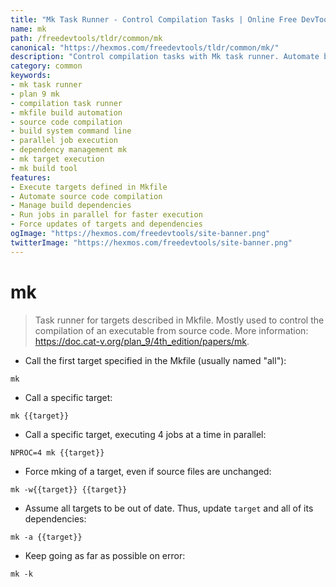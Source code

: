 ```yaml
---
title: "Mk Task Runner - Control Compilation Tasks | Online Free DevTools by Hexmos"
name: mk
path: /freedevtools/tldr/common/mk
canonical: "https://hexmos.com/freedevtools/tldr/common/mk/"
description: "Control compilation tasks with Mk task runner. Automate builds, manage dependencies, and execute custom commands for efficient development. Free online tool, no registration required."
category: common
keywords:
- mk task runner
- plan 9 mk
- compilation task runner
- mkfile build automation
- source code compilation
- build system command line
- parallel job execution
- dependency management mk
- mk target execution
- mk build tool
features:
- Execute targets defined in Mkfile
- Automate source code compilation
- Manage build dependencies
- Run jobs in parallel for faster execution
- Force updates of targets and dependencies
ogImage: "https://hexmos.com/freedevtools/site-banner.png"
twitterImage: "https://hexmos.com/freedevtools/site-banner.png"
---
```


# mk

> Task runner for targets described in Mkfile.
> Mostly used to control the compilation of an executable from source code.
> More information: <https://doc.cat-v.org/plan_9/4th_edition/papers/mk>.

- Call the first target specified in the Mkfile (usually named "all"):

`mk`

- Call a specific target:

`mk {{target}}`

- Call a specific target, executing 4 jobs at a time in parallel:

`NPROC=4 mk {{target}}`

- Force mking of a target, even if source files are unchanged:

`mk -w{{target}} {{target}}`

- Assume all targets to be out of date. Thus, update `target` and all of its dependencies:

`mk -a {{target}}`

- Keep going as far as possible on error:

`mk -k`
